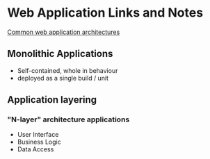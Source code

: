 # Web Application Links and Notes

[Common web application architectures](https://learn.microsoft.com/en-us/dotnet/architecture/modern-web-apps-azure/common-web-application-architectures)

## Monolithic Applications

- Self-contained, whole in behaviour
- deployed as a single build / unit

## Application layering

### "N-layer" architecture applications

- User Interface
- Business Logic
- Data Access